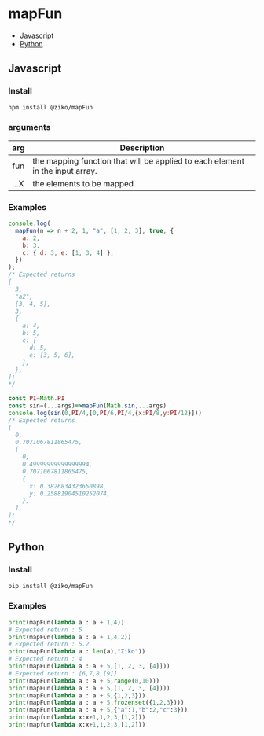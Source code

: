 # mapFun
- [Javascript](#javascript)
- [Python](#python)

## Javascript 
### Install 
```bash
npm install @ziko/mapFun
```
### arguments
|arg|Description|
|--|--|
|fun|the mapping function that will be applied to each element in the input array.|
|...X|the elements to be mapped|
### Examples 
```javascript
console.log(
  mapFun(n => n + 2, 1, "a", [1, 2, 3], true, {
    a: 2,
    b: 3,
    c: { d: 3, e: [1, 3, 4] },
  })
);
/* Expected returns 
[
  3,
  "a2",
  [3, 4, 5],
  3,
  {
    a: 4,
    b: 5,
    c: {
      d: 5,
      e: [3, 5, 6],
    },
  },
];
*/
```
```javascript
const PI=Math.PI
const sin=(...args)=>mapFun(Math.sin,...args)
console.log(sin(0,PI/4,[0,PI/6,PI/4,{x:PI/8,y:PI/12}]))
/* Expected returns
[
  0,
  0.7071067811865475,
  [
    0,
    0.49999999999999994,
    0.7071067811865475,
    {
      x: 0.3826834323650898,
      y: 0.25881904510252074,
    },
  ],
];
*/
```
## Python 
### Install 
```bash
pip install @ziko/mapFun
```
### Examples 
```python
print(mapFun(lambda a : a + 1,4))
# Expected return : 5
print(mapFun(lambda a : a + 1,4.2))
# Expected return : 5.2
print(mapFun(lambda a : len(a),"Ziko"))
# Expected return : 4
print(mapFun(lambda a : a + 5,[1, 2, 3, [4]]))
# Expected return : [6,7,8,[9]]
print(mapFun(lambda a : a + 5,range(0,10)))
print(mapFun(lambda a : a + 5,(1, 2, 3, [4])))
print(mapFun(lambda a : a + 5,{1,2,3}))
print(mapFun(lambda a : a + 5,frozenset({1,2,3})))
print(mapFun(lambda a : a + 5,{"a":1,"b":2,"c":3}))
print(mapfun(lambda x:x+1,1,2,3,[1,2]))
print(mapfun(lambda x:x+1,1,2,3,[1,2]))
```
